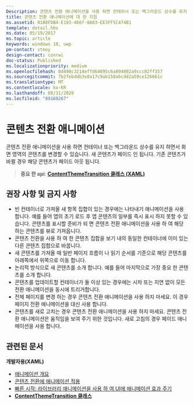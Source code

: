 ```yaml
---
Description: 콘텐츠 전환 애니메이션을 사용 하면 컨테이너 또는 백그라운드 상수를 유지 하면서 화면 영역의 콘텐츠를 변경할 수 있습니다. 새 콘텐츠가 페이드 인 됩니다. 기존 콘텐츠가 바뀔 경우 해당 콘텐츠가 페이드 아웃 됩니다.
title: 콘텐츠 전환 애니메이션에 대 한 지침
ms.assetid: 0188FDB4-E183-466f-8A03-EE3FF5C474B1
template: detail.hbs
ms.date: 05/19/2017
ms.topic: article
keywords: windows 10, uwp
pm-contact: stmoy
design-contact: conrwi
doc-status: Published
ms.localizationpriority: medium
ms.openlocfilehash: 8d498c3214effd64895c6a894802a9ccc82ff357
ms.sourcegitcommit: 7b2febddb3e8a17c9ab158abcdd2a59ce126661c
ms.translationtype: MT
ms.contentlocale: ko-KR
ms.lasthandoff: 08/31/2020
ms.locfileid: "89169267"
---
```

# <a name="content-transition-animations"></a>콘텐츠 전환 애니메이션



콘텐츠 전환 애니메이션을 사용 하면 컨테이너 또는 백그라운드 상수를 유지 하면서 화면 영역의 콘텐츠를 변경할 수 있습니다. 새 콘텐츠가 페이드 인 됩니다. 기존 콘텐츠가 바뀔 경우 해당 콘텐츠가 페이드 아웃 됩니다.

> **중요 한 api**: [ **ContentThemeTransition 클래스 (XAML)**](/uwp/api/windows.ui.xaml.media.animation.contentthemetransition)

## <a name="dos-and-donts"></a>권장 사항 및 금지 사항


-   빈 컨테이너로 가져올 새 항목 집합이 있는 경우에는 나타내기 애니메이션을 사용 합니다. 예를 들어 앱의 초기 로드 후 앱 콘텐츠의 일부를 즉시 표시 하지 못할 수 있습니다. 콘텐츠를 표시할 준비가 되 면 콘텐츠 전환 애니메이션을 사용 하 여 해당 하는 콘텐츠를 뷰로 가져옵니다.
-   콘텐츠 전환을 사용 하 여 한 콘텐츠 집합을 보기 내의 동일한 컨테이너에 이미 있는 다른 콘텐츠 집합으로 바꿉니다.
-   새 콘텐츠를 가져올 때 일반 페이지 흐름이 나 읽기 순서를 기준으로 해당 콘텐츠를 아래쪽에서 위쪽으로 이동 합니다.
-   논리적 방식으로 새 콘텐츠를 소개 합니다. 예를 들어 마지막으로 가장 중요 한 콘텐츠를 소개 합니다.
-   콘텐츠를 업데이트할 컨테이너가 둘 이상 있는 경우에는 시차 또는 지연 없이 모든 전환 애니메이션을 동시에 트리거합니다.
-   전체 페이지를 변경 하는 경우 콘텐츠 전환 애니메이션을 사용 하지 마세요. 이 경우 페이지 전환 애니메이션을 대신 사용 합니다.
-   콘텐츠를 새로 고치는 경우 콘텐츠 전환 애니메이션을 사용 하지 마세요. 콘텐츠 전환 애니메이션은 움직임을 보여 주기 위한 것입니다. 새로 고침의 경우 페이드 애니메이션을 사용 합니다.



## <a name="related-articles"></a>관련된 문서

**개발자용(XAML)**
* [애니메이션 개요](./xaml-animation.md)
* [콘텐츠 전환에 애니메이션 적용](/previous-versions/windows/apps/jj649426(v=win.10))
* [빠른 시작: 라이브러리 애니메이션을 사용 하 여 UI에 애니메이션 효과 주기](/previous-versions/windows/apps/hh452703(v=win.10))
* [**ContentThemeTransition 클래스**](/uwp/api/windows.ui.xaml.media.animation.contentthemetransition)

 

 